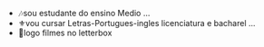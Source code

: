 - 🎶sou estudante do ensino Medio ...
-  ⚜️vou cursar Letras-Portugues-ingles licenciatura e bacharel ...
- 🦾logo filmes no letterbox
